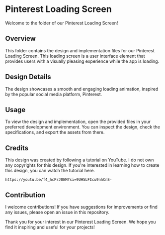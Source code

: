 # Pinterest Loading Screen

Welcome to the folder of our Pinterest Loading Screen!

## Overview

This folder contains the design and implementation files for our Pinterest Loading Screen. This loading screen is a user interface element that provides users with a visually pleasing experience while the app is loading.

## Design Details

The design showcases a smooth and engaging loading animation, inspired by the popular social media platform, Pinterest.

## Usage

To view the design and implementation, open the provided files in your preferred development environment. You can inspect the design, check the specifications, and export the assets from there.

## Credits

This design was created by following a tutorial on YouTube. I do not own any copyrights for this design. If you're interested in learning how to create this design, you can watch the tutorial here.

```https://youtu.be/f4_hcPrJ0EM?si=9UH5LFIcu9nhCnS-```

## Contribution

I welcome contributions! If you have suggestions for improvements or find any issues, please open an issue in this repository.

Thank you for your interest in our Pinterest Loading Screen. We hope you find it inspiring and useful for your projects!
